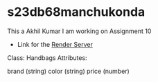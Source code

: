 # s23db68manchukonda

This a Akhil Kumar I am working on Assignment 10

* Link for the [Render Server](https://s23wb68manchukonda.onrender.com)

Class: Handbags
Attributes:

brand (string)
color (string)
price (number)
